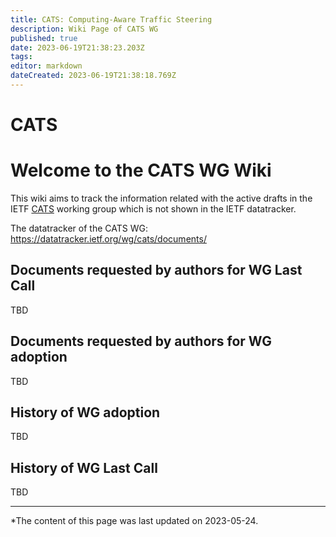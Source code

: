 ```yaml
---
title: CATS: Computing-Aware Traffic Steering
description: Wiki Page of CATS WG
published: true
date: 2023-06-19T21:38:23.203Z
tags: 
editor: markdown
dateCreated: 2023-06-19T21:38:18.769Z
---
```


# CATS

# Welcome to the CATS WG Wiki

This wiki aims to track the information related with the active drafts in the IETF [CATS](https://datatracker.ietf.org/group/cats/) working group which is not shown in the IETF datatracker. 

The datatracker of the CATS WG:
https://datatracker.ietf.org/wg/cats/documents/


## Documents requested by authors for WG Last Call
TBD


## Documents requested by authors for WG adoption
TBD  
   
## History of WG adoption
TBD

## History of WG Last Call
TBD


---

*The content of this page was last updated on 2023-05-24.